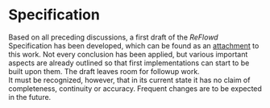 Specification
==========================================



Based on all preceding discussions, a first draft of the *ReFlowd* Specification has been developed,
which can be found as an [attachment](#reflowd-working-draft) to this work. Not every conclusion has 
been applied, but various important aspects are already outlined so that first implementations can
start to be built upon them. The draft leaves room for followup work.  
It must be recognized, however, that in its current state it has no claim of completeness,
continuity or accuracy. Frequent changes are to be expected in the future. 
